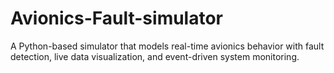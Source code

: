 # Avionics-Fault-simulator
A Python-based simulator that models real-time avionics behavior with fault detection, live data visualization, and event-driven system monitoring.
